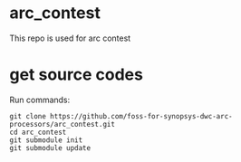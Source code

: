 # arc_contest
This repo is used for arc contest
# get source codes
Run commands:
```
git clone https://github.com/foss-for-synopsys-dwc-arc-processors/arc_contest.git
cd arc_contest
git submodule init
git submodule update
```

